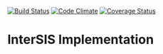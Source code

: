 [![Build Status](https://travis-ci.org/InterSIS/implementation.svg)](https://travis-ci.org/InterSIS/implementation)
[![Code Climate](https://codeclimate.com/github/InterSIS/implementation/badges/gpa.svg)](https://codeclimate.com/github/InterSIS/implementation)
[![Coverage Status](https://coveralls.io/repos/InterSIS/implementation/badge.svg?branch=0.7&service=github)](https://coveralls.io/github/InterSIS/implementation?branch=0.7)

InterSIS Implementation
=======================
